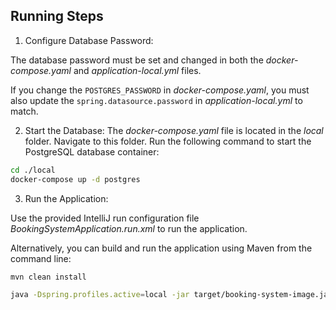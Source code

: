 ## Running Steps

1. Configure Database Password:

The database password must be set and changed in both the _docker-compose.yaml_ and _application-local.yml_ files.

If you change the `POSTGRES_PASSWORD` in _docker-compose.yaml_, you must also update the `spring.datasource.password` in _application-local.yml_ to match.

2. Start the Database:
The _docker-compose.yaml_ file is located in the _local_ folder. Navigate to this folder.
Run the following command to start the PostgreSQL database container: 

```bash
cd ./local
docker-compose up -d postgres
```

3. Run the Application:

Use the provided IntelliJ run configuration file _BookingSystemApplication.run.xml_ to run the application.

Alternatively, you can build and run the application using Maven from the command line:

```bash
mvn clean install

java -Dspring.profiles.active=local -jar target/booking-system-image.jar.
```
